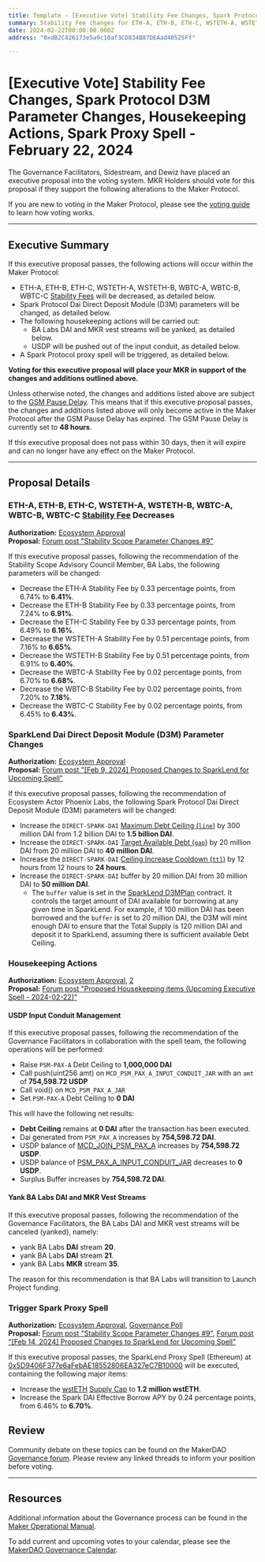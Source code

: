 ```yaml
---
title: Template - [Executive Vote] Stability Fee Changes, Spark Protocol D3M Parameter Changes, Housekeeping Actions, Spark Proxy Spell - February 22, 2024
summary: Stability Fee changes for ETH-A, ETH-B, ETH-C, WSTETH-A, WSTETH-B, WBTC-A, WBTC-B, WBTC-C, Spark Protocol D3M parameter changes, pushing USDP out of input conduit, yanking BA Labs DAI and MKR vest streams, triggering Spark proxy spell.  
date: 2024-02-22T00:00:00.000Z
address: "0xdB2C426173e5a9c10af3CD834B87DEAad40525Ff"

---
```

# [Executive Vote] Stability Fee Changes, Spark Protocol D3M Parameter Changes, Housekeeping Actions, Spark Proxy Spell - February 22, 2024

The Governance Facilitators, Sidestream, and Dewiz have placed an executive proposal into the voting system. MKR Holders should vote for this proposal if they support the following alterations to the Maker Protocol.

If you are new to voting in the Maker Protocol, please see the [voting guide](https://manual.makerdao.com/governance/voting-in-makerdao/on-chain-governance) to learn how voting works.

---

## Executive Summary

If this executive proposal passes, the following actions will occur within the Maker Protocol:

- ETH-A, ETH-B, ETH-C, WSTETH-A, WSTETH-B, WBTC-A, WBTC-B, WBTC-C [Stability Fees](https://manual.makerdao.com/parameter-index/vault-risk/param-stability-fee) will be decreased, as detailed below. 
- Spark Protocol Dai Direct Deposit Module (D3M) parameters will be changed, as detailed below.
- The following housekeeping actions will be carried out:
  - BA Labs DAI and MKR vest streams will be yanked, as detailed below.
  - USDP will be pushed out of the input conduit, as detailed below.
- A Spark Protocol proxy spell will be triggered, as detailed below.

**Voting for this executive proposal will place your MKR in support of the changes and additions outlined above.**

Unless otherwise noted, the changes and additions listed above are subject to the [GSM Pause Delay](https://manual.makerdao.com/parameter-index/core/param-gsm-pause-delay). This means that if this executive proposal passes, the changes and additions listed above will only become active in the Maker Protocol after the GSM Pause Delay has expired. The GSM Pause Delay is currently set to **48 hours**.

If this executive proposal does not pass within 30 days, then it will expire and can no longer have any effect on the Maker Protocol.

---

## Proposal Details

### ETH-A, ETH-B, ETH-C, WSTETH-A, WSTETH-B, WBTC-A, WBTC-B, WBTC-C [Stability Fee](https://manual.makerdao.com/parameter-index/vault-risk/param-stability-fee) Decreases

**Authorization:** [Ecosystem Approval](http://forum.makerdao.com/t/stability-scope-parameter-changes-9/23688/2)\
**Proposal:** [Forum post "Stability Scope Parameter Changes #9"](https://forum.makerdao.com/t/stability-scope-parameter-changes-9/23688)

If this executive proposal passes, following the recommendation of the Stability Scope Advisory Council Member, BA Labs, the following parameters will be changed:

- Decrease the ETH-A Stability Fee by 0.33 percentage points, from 6.74% to **6.41%**.
- Decrease the ETH-B Stability Fee by 0.33 percentage points, from 7.24% to **6.91%**.
- Decrease the ETH-C Stability Fee by 0.33 percentage points, from 6.49% to **6.16%**.
- Decrease the WSTETH-A Stability Fee by 0.51 percentage points, from 7.16% to **6.65%**.
- Decrease the WSTETH-B Stability Fee by 0.51 percentage points, from 6.91% to **6.40%**.
- Decrease the WBTC-A Stability Fee by 0.02 percentage points, from 6.70% to **6.68%**.
- Decrease the WBTC-B Stability Fee by 0.02 percentage points, from 7.20% to **7.18%**.
- Decrease the WBTC-C Stability Fee by 0.02 percentage points, from 6.45% to **6.43%**.

### SparkLend Dai Direct Deposit Module (D3M) Parameter Changes

**Authorization:** [Ecosystem Approval](https://forum.makerdao.com/t/feb-9-2024-proposed-changes-to-sparklend-for-upcoming-spell/23656/3)\
**Proposal:** [Forum post "[Feb 9, 2024] Proposed Changes to SparkLend for Upcoming Spell"](https://forum.makerdao.com/t/feb-9-2024-proposed-changes-to-sparklend-for-upcoming-spell/23656)

If this executive proposal passes, following the recommendation of Ecosystem Actor Phoenix Labs, the following Spark Protocol Dai Direct Deposit Module (D3M) parameters will be changed:

- Increase the `DIRECT-SPARK-DAI` [Maximum Debt Ceiling (`line`)](https://manual.makerdao.com/module-index/module-dciam#maximum-debt-ceiling-line) by 300 million DAI from 1.2 billion DAI to **1.5 billion DAI**.
- Increase the `DIRECT-SPARK-DAI` [Target Available Debt (`gap`)](https://manual.makerdao.com/module-index/module-dciam#target-available-debt-gap) by 20 million DAI from 20 million DAI to **40 million DAI**.
- Increase the `DIRECT-SPARK-DAI` [Ceiling Increase Cooldown (`ttl`)](https://manual.makerdao.com/module-index/module-dciam#ceiling-increase-cooldown-ttl) by 12 hours from 12 hours to **24 hours**.
- Increase the `DIRECT-SPARK-DAI` buffer by 20 million DAI from 30 million DAI to **50 million DAI**.
  - The `buffer` value is set in the [SparkLend D3MPlan](https://etherscan.io/address/0x104fadbb7e17db1a685bba61007dfb015206a4d2#code) contract. It controls the target amount of DAI available for borrowing at any given time in SparkLend. For example, if 100 million DAI has been borrowed and the `buffer` is set to 20 million DAI, the D3M will mint enough DAI to ensure that the Total Supply is 120 million DAI and deposit it to SparkLend, assuming there is sufficient available Debt Ceiling.

### Housekeeping Actions

**Authorization:** [Ecosystem Approval](https://forum.makerdao.com/t/proposed-housekeeping-items-upcoming-executive-spell-2024-02-22/23697/2), [2](http://forum.makerdao.com/t/proposed-housekeeping-items-upcoming-executive-spell-2024-02-22/23697/4)\
**Proposal:** [Forum post "Proposed Housekeeping items (Upcoming Executive Spell - 2024-02-22)"](https://forum.makerdao.com/t/proposed-housekeeping-items-upcoming-executive-spell-2024-02-22/23697)

#### USDP Input Conduit Management

If this executive proposal passes, following the recommendation of the Governance Facilitators in collaboration with the spell team, the following operations will be performed:

- Raise `PSM-PAX-A` Debt Ceiling to **1,000,000 DAI**
- Call push(uint256 amt) on `MCD_PSM_PAX_A_INPUT_CONDUIT_JAR` with an `amt` of **754,598.72 USDP**
- Call void() on `MCD_PSM_PAX_A_JAR`
- Set `PSM-PAX-A` Debt Ceiling to **0 DAI**

This will have the following net results:

- **Debt Ceiling** remains at **0 DAI** after the transaction has been executed.
- Dai generated from `PSM_PAX_A` increases by **754,598.72 DAI**.
- USDP balance of [MCD_JOIN_PSM_PAX_A](https://etherscan.io/address/0x7bbd8ca5e413bca521c2c80d8d1908616894cf21) increases by **754,598.72 USDP**.
- USDP balance of [PSM_PAX_A_INPUT_CONDUIT_JAR](https://etherscan.io/address/0xda276ab5f1505965e0b6cd1b6da2a18ccbb29515) decreases to **0 USDP**.
- Surplus Buffer increases by **754,598.72 DAI**.


#### Yank BA Labs DAI and MKR Vest Streams

If this executive proposal passes, following the recommendation of the Governance Facilitators, the BA Labs DAI and MKR vest streams will be canceled (yanked), namely:

- yank BA Labs **DAI** stream **20**.
- yank BA Labs **DAI** stream **21**.
- yank BA Labs **MKR** stream **35**.

The reason for this recommendation is that BA Labs will transition to Launch Project funding.

### Trigger Spark Proxy Spell

**Authorization:** [Ecosystem Approval](https://forum.makerdao.com/t/stability-scope-parameter-changes-9/23688/2), [Governance Poll](https://vote.makerdao.com/polling/QmQC1UXZ)\
**Proposal:** [Forum post "Stability Scope Parameter Changes #9"](https://forum.makerdao.com/t/stability-scope-parameter-changes-9/23688), [Forum post "[Feb 14, 2024] Proposed Changes to SparkLend for Upcoming Spell"](https://forum.makerdao.com/t/feb-14-2024-proposed-changes-to-sparklend-for-upcoming-spell/23684)

If this executive proposal passes, the SparkLend Proxy Spell (Ethereum) at [0x5D9406F377e6aFebAE18552806EA327eC7B10000](https://etherscan.io/address/0x5D9406F377e6aFebAE18552806EA327eC7B10000) will be executed, containing the following major items:
- Increase the [wstETH](https://app.spark.fi/reserve-overview/?underlyingAsset=0x7f39c581f595b53c5cb19bd0b3f8da6c935e2ca0&marketName=proto_spark_v3) [Supply Cap](https://docs.sparkprotocol.io/developers/sparklend/features/supply-borrow-caps#supply-caps) to **1.2 million wstETH**.
- Increase the Spark DAI Effective Borrow APY by 0.24 percentage points, from 6.46% to **6.70%**.

## Review

Community debate on these topics can be found on the MakerDAO [Governance forum](https://forum.makerdao.com/). Please review any linked threads to inform your position before voting.

---

## Resources

Additional information about the Governance process can be found in the [Maker Operational Manual](https://manual.makerdao.com).

To add current and upcoming votes to your calendar, please see the [MakerDAO Governance Calendar](https://manual.makerdao.com/makerdao/calendars/governance-calendar).
